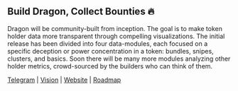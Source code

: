 ## Build Dragon, Collect Bounties 🔥

Dragon will be community-built from inception. The goal is to make token holder data more transparent through compelling visualizations. The initial release has been divided into four data-modules, each focused on a specific deception or power concentration in a token: bundles, snipes, clusters, and basics. Soon there will be many more modules analyzing other holder metrics, crowd-sourced by the builders who can think of them.


[Telegram](https://t.me/+OU0SLVfcpEZhZWQx) | 
[Vision](https://dragon-12.gitbook.io/alpha-dragon) | 
[Website](https://alpha-dragon.ai/index.html) | 
[Roadmap](https://docs.google.com/presentation/d/e/2PACX-1vRWKTS6OiL_j0Xb707QJcrb18XhJQn8zdX7LgQIGvrWEaSPtL0cQAOz6_yt87lN3ZUMyIAFINNTh-LL/pub?start=true&loop=true&delayms=10000) 
